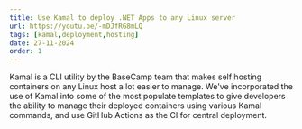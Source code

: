 ```yaml
---
title: Use Kamal to deploy .NET Apps to any Linux server
url: https://youtu.be/-mDJfRG8mLQ
tags: [kamal,deployment,hosting]
date: 27-11-2024
order: 1
---
```


Kamal is a CLI utility by the BaseCamp team that makes self hosting containers on any Linux host a lot easier to manage. 
We've incorporated the use of Kamal into some of the most populate templates to give developers the ability to 
manage their deployed containers using various Kamal commands, and use GitHub Actions as the CI for central deployment. 